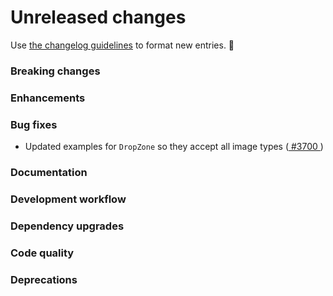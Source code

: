 # Unreleased changes

Use [the changelog guidelines](https://git.io/polaris-changelog-guidelines) to format new entries. 💜

### Breaking changes

### Enhancements

### Bug fixes

- Updated examples for `DropZone` so they accept all image types ([ #3700 ](https://github.com/Shopify/polaris-react/issues/3700))

### Documentation

### Development workflow

### Dependency upgrades

### Code quality

### Deprecations
